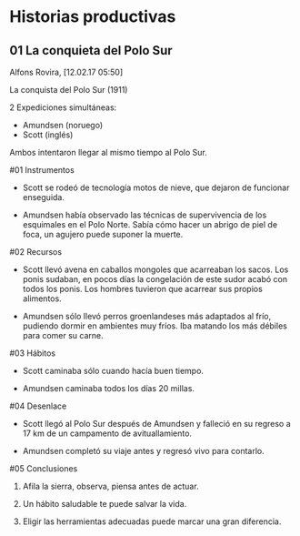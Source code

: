 # Historias productivas

## 01 La conquieta del Polo Sur

Alfons Rovira, [12.02.17 05:50]

La conquista del Polo Sur (1911)

2 Expediciones simultáneas:

- Amundsen (noruego)
- Scott (inglés)

Ambos intentaron llegar al mismo tiempo al Polo Sur.

#01 Instrumentos

- Scott se rodeó de tecnología motos de nieve, que dejaron de funcionar enseguida.

- Amundsen había observado las técnicas de supervivencia de los esquimales en el Polo Norte. Sabía cómo hacer un abrigo de piel de foca, un agujero puede suponer la muerte.

#02 Recursos

- Scott llevó avena en caballos mongoles que acarreaban los sacos. Los ponis sudaban, en pocos días la congelación de este sudor acabó con todos los ponis. Los hombres tuvieron que acarrear sus propios alimentos.

- Amundsen sólo llevó perros groenlandeses más adaptados al frío, pudiendo dormir en ambientes muy fríos. Iba matando los más débiles para comer su carne.

#03 Hábitos

- Scott caminaba sólo cuando hacía buen tiempo.

- Amundsen caminaba todos los días 20 millas.

#04 Desenlace

- Scott llegó al Polo Sur después de Amundsen y falleció en su regreso a 17 km de un campamento de avituallamiento.

- Amundsen completó su viaje antes y regresó vivo para contarlo.

#05 Conclusiones

1. Afila la sierra, observa, piensa antes de actuar.

2. Un hábito saludable te puede salvar la vida.

3. Eligir las herramientas adecuadas puede marcar una gran diferencia.
